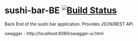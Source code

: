 # sushi-bar-BE [![Build Status](https://api.travis-ci.org/egch/sushi-bar-BE.svg?branch=master)](https://travis-ci.org/egch/sushi-bar-BE)
Back End of the sushi bar application. Provides JSON/REST API

swagger - http://localhost:8080/swagger-ui.html

